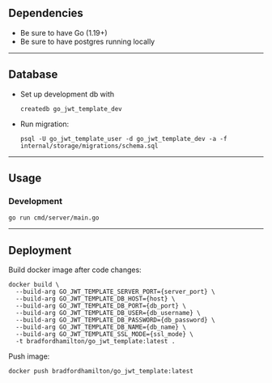 ## Dependencies
- Be sure to have Go (1.19+)
- Be sure to have postgres running locally
___
## Database
- Set up development db with
  ```
  createdb go_jwt_template_dev
  ```
- Run migration:
  ```
  psql -U go_jwt_template_user -d go_jwt_template_dev -a -f internal/storage/migrations/schema.sql
  ```
___
## Usage
### Development
```
go run cmd/server/main.go
```
___
## Deployment

Build docker image after code changes:
```
docker build \
  --build-arg GO_JWT_TEMPLATE_SERVER_PORT={server_port} \
  --build-arg GO_JWT_TEMPLATE_DB_HOST={host} \
  --build-arg GO_JWT_TEMPLATE_DB_PORT={db_port} \
  --build-arg GO_JWT_TEMPLATE_DB_USER={db_username} \
  --build-arg GO_JWT_TEMPLATE_DB_PASSWORD={db_password} \
  --build-arg GO_JWT_TEMPLATE_DB_NAME={db_name} \
  --build-arg GO_JWT_TEMPLATE_SSL_MODE={ssl_mode} \
  -t bradfordhamilton/go_jwt_template:latest .
```

Push image:
```
docker push bradfordhamilton/go_jwt_template:latest
```
